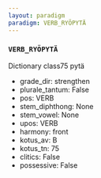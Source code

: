 ```yaml
---
layout: paradigm
paradigm: VERB_RYÖPYTÄ
---
```

### ` VERB_RYÖPYTÄ `

Dictionary class75 pytä
* grade_dir: strengthen
* plurale_tantum: False
* pos: VERB
* stem_diphthong: None
* stem_vowel: None
* upos: VERB
* harmony: front
* kotus_av: B
* kotus_tn: 75
* clitics: False
* possessive: False
